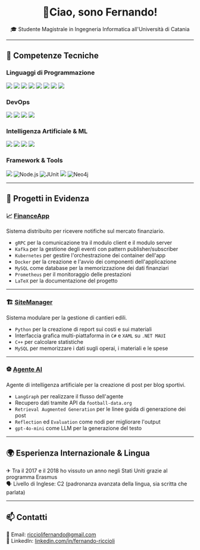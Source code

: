 <h1 align="center">👋Ciao, sono Fernando!</h1>

<p align="center">
🎓 Studente Magistrale in Ingegneria Informatica all'Università di Catania<br>
</p>

---

## 🧠 Competenze Tecniche

### Linguaggi di Programmazione
<p>
  <img src="https://img.shields.io/badge/Java-informational?style=flat&logo=openjdk&logoColor=white&color=007396"/>
  <img src="https://img.shields.io/badge/Python-informational?style=flat&logo=python&logoColor=white&color=3776AB"/>
  <img src="https://img.shields.io/badge/C++-informational?style=flat&logo=c%2B%2B&logoColor=white&color=00599C"/>
  <img src="https://custom-icon-badges.demolab.com/badge/C%23-%23239120.svg?logo=cshrp&logoColor=white"/>
  <img src="https://img.shields.io/badge/C-informational?style=flat&logo=c&logoColor=white&color=A8B9CC"/>
  <img src="https://img.shields.io/badge/HTML-informational?style=flat&logo=html5&logoColor=white&color=E34F26"/>
  <img src="https://img.shields.io/badge/CSS-informational?style=flat&logo=css3&logoColor=white&color=1572B6"/>
  <img src="https://img.shields.io/badge/JavaScript-informational?style=flat&logo=javascript&logoColor=white&color=F7DF1E"/>
</p>

### DevOps
<p>
  <img src="https://img.shields.io/badge/Docker-informational?style=flat&logo=docker&logoColor=white&color=2496ED"/>
  <img src="https://img.shields.io/badge/Kubernetes-informational?style=flat&logo=kubernetes&logoColor=white&color=326CE5"/>
  <img src="https://img.shields.io/badge/Prometheus-informational?style=flat&logo=prometheus&logoColor=white&color=E6522C"/>
  <img src="https://img.shields.io/badge/Kafka-informational?style=flat&logo=apachekafka&logoColor=white&color=231F20"/>
</p>

### Intelligenza Artificiale & ML
<p>
  <img src="https://custom-icon-badges.demolab.com/badge/Microsoft%20Azure-0089D6?logo=msazure&logoColor=white"/>
  <img src="https://img.shields.io/badge/Hugging%20Face-3b1ead?logo=huggingface"/>
  <img src="https://img.shields.io/badge/LangGraph-informational?style=flat&logo=openai&logoColor=white&color=7F52FF"/>
  <img src="https://img.shields.io/badge/PyTorch-informational?style=flat&logo=pytorch&logoColor=white&color=EE4C2C"/>
</p>

### Framework & Tools
<p>
  <img src="https://img.shields.io/badge/.NET-informational?style=flat&logo=dotnet&logoColor=white&color=512BD4"/>
  <img src="https://img.shields.io/badge/Node.js-339933?style=flat&logo=node.js&logoColor=white" alt="Node.js"/>
  <img src="https://img.shields.io/badge/JUnit-25A162?style=flat&logo=junit5&logoColor=white" alt="JUnit"/>
  <img src="https://img.shields.io/badge/MySQL-informational?style=flat&logo=mysql&logoColor=white&color=4479A1"/>
  <img src="https://img.shields.io/badge/Neo4j-008CC1?style=flat&logo=neo4j&logoColor=white" alt="Neo4j"/>
</p>

---

## 🚀 Progetti in Evidenza

### 📈  [FinanceApp](https://github.com/Fernando-Riccioli/DSBD-FinanceApp)  
Sistema distribuito per ricevere notifiche sul mercato finanziario. 
- `gRPC` per la comunicazione tra il modulo client e il modulo server 
- `Kafka` per la gestione degli eventi con pattern publisher/subscriber
- `Kubernetes` per gestire l'orchestrazione dei container dell'app
- `Docker` per la creazione e l'avvio dei componenti dell'applicazione 
- `MySQL` come database per la memorizzazione dei dati finanziari  
- `Prometheus` per il monitoraggio delle prestazioni 
- `LaTeX` per la documentazione del progetto

---

### 🏗️ [SiteManager](https://github.com/Fernando-Riccioli/SiteManager) 
Sistema modulare per la gestione di cantieri edili.
- `Python` per la creazione di report sui costi e sui materiali  
- Interfaccia grafica multi-piattaforma in `C#` e `XAML` su `.NET MAUI`  
- `C++` per calcolare statistiche
- `MySQL` per memorizzare i dati sugli operai, i materiali e le spese

---

### ⚽ [Agente AI](https://github.com/Fernando-Riccioli/LangGraphAgentSoccer)  
Agente di intelligenza artificiale per la creazione di post per blog sportivi.
- `LangGraph` per realizzare il flusso dell'agente
- Recupero dati tramite API da `football-data.org`
- `Retrieval Augmented Generation` per le linee guida di generazione dei post
- `Reflection` ed `Evaluation` come nodi per migliorare l'output
- `gpt-4o-mini` come LLM per la generazione del testo

---

## 🌍 Esperienza Internazionale & Lingua

✈ Tra il 2017 e il 2018 ho vissuto un anno negli Stati Uniti grazie al programma Erasmus  
🗣️ Livello di Inglese: C2 (padronanza avanzata della lingua, sia scritta che parlata)

---

## 📫 Contatti

📧 Email: [ricciolifernando@gmail.com](mailto:ricciolifernando@gmail.com)  
💼 LinkedIn: [linkedin.com/in/fernando-riccioli](https://linkedin.com/in/fernando-riccioli)
